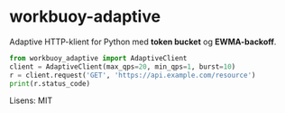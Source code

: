 # workbuoy-adaptive

Adaptive HTTP-klient for Python med **token bucket** og **EWMA-backoff**.

```python
from workbuoy_adaptive import AdaptiveClient
client = AdaptiveClient(max_qps=20, min_qps=1, burst=10)
r = client.request('GET', 'https://api.example.com/resource')
print(r.status_code)
```

Lisens: MIT
